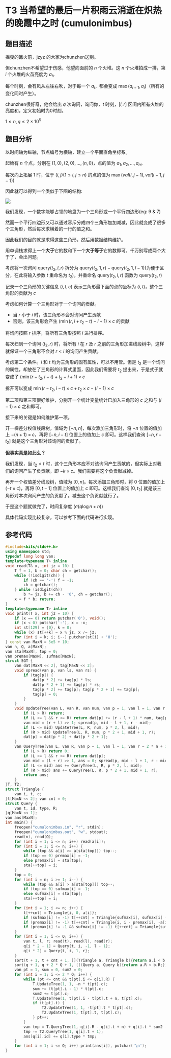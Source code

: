 # T3 当希望的最后一片积雨云消逝在炽热的晚霞中之时 (cumulonimbus)

## 题目描述

摇曳的篝火前，jzyz 的大家为chunzhen送别。

但chunzhen不希望过于伤感，他望向面前的 $n$ 个火堆。这 $n$ 个火堆拍成一排，第 $i$ 个火堆的火苗亮度为 $a_i$。

每个时刻，会有风从左往右吹，对于每一个 $a_i$，都会变成 $\max(a_{i - 1}, a_i)$（所有的变化同时产生）。

chunzhen很好奇，他会给出 $q$ 次询问，询问你，$t$ 时刻，$[l, r]$ 区间内所有火堆的亮度和，定义初始时为0时刻。

$1\leq n, q\leq 2\times 10^5$

## 题目分析

以时间轴为纵轴，节点编号为横轴，建立一个平面直角坐标系。

起始有 $n$ 个点，分别在 $(1, 0), (2, 0), ..., (n, 0)$，点的值为 $a_1, a_2, ..., a_n$。

每次向上拓展 $1$ 时，位于 $(i, j)(1\leq i, j\leq n)$ 的点的值为 $\max(val(i, j - 1), val(i - 1, j - 1))$

因此就可以得到一个类似于下图的结构:

![](https://lyindex.vercel.app/raw/LittleYang0531/image/master/blog/1.jpg)

我们发现，一个数字能够占领的地盘为一个三角形或一个平行四边形(eg: 9 & 7)

然而一个平行四边形又可以通过容斥分成四个三角形加加减减，因此就变成了很多个三角形，然后每次求横着的一行的值之和。

因此我们的目的就是求得这些三角形，然后用数据结构维护。

用单调栈求得上一个**大于**它的数和下一个**大于等于**它的数即可。千万别写成两个大于了，会出问题。

考虑将一次询问 $\text{query}(t_2, l, r)$ 拆分为 $\text{query}(t_2, 1, r) - \text{query}(t_2, 1, l - 1)$(为便于区分，在此将输入参数 $t$ 重命名为 $t_2$)，并重命名 $\text{query}(t_2, l, r)$ 函数为 $\text{query}(t_2, r)$

记录一个三角形的关键信息 $(i, t, c)$ 表示三角形最下面的点的坐标为 $(i, t)$，整个三角形的贡献为 $c$

考虑如何计算一个三角形对于一个询问的贡献。

- 当 $r$ 小于 $i$ 时，该三角形不会对询问产生贡献
- 否则，该三角形会产生 $(\min(r, i + t_2 - t) - i + 1) \times c$ 的贡献

将询问按照 $r$ 排序，将所有三角形按照 $i$ 进行排序。

每次扫到一个询问 $(t_2, r)$ 时，将所有 $i$ 在 $r$ 及 $r$ 之前的三角形加进线段树中，这样就保证一个三角形不会对 $r < i$ 的询问产生贡献。

考虑第二个条件。$i$ 和 $t$ 均为三角形的固有属性，可以不用管。但是 $t_2$ 是一个询问的属性，却放在了三角形的计算式里面，因此我们需要将 $t_2$ 提出来，于是式子就变成了 $(\min(r - t_2, i - t) + t_2 - i + 1)\times c$

拆开可以变成 $\min(r - t_2, i - t)\times c + t_2\times c - (i - 1)\times c$

第二项和第三项很好维护，分别开一个统计变量统计已加入三角形的 $c$ 之和与 $(i - 1)\times c$ 之和即可。

接下来的关键是如何维护第一项。

开一棵差分权值线段树，值域为 $[-n, n]$，每次添加三角形时，将 $-n$ 位置的值加上 $-(n + 1)\times c$，再将 $[-n, i - t]$ 位置上的值加上 $c$ 即可。这样我们查询 $[-n, r - t_2]$ 就是这个三角形对该询问的贡献了。

**但事实真是如此么？**

我们发现，当 $t_2 < t$ 时，这个三角形本应不对该询问产生贡献的，但实际上对我们的询问产生了负贡献，即 $-k\times c$。我们需要将这个负贡献减掉。

再开一个权值差分线段树，值域为 $[0, n]$。每次添加三角形时，将 $0$ 位置的值加上 $(-t\times c)$，再将 $[0, t - 1]$ 位置上的值加上 $c$ 即可。这样我们查询 $[0, t_2]$ 就是该三角形对本次询问产生的负贡献了。减去这个负贡献就行了。

于是这个题就做完了，时间复杂度 $(\mathcal{O}(q\log n + n))$

具体代码实现比较复杂，可以参考下面的代码进行实现。

## 参考代码

```cpp
#include<bits/stdc++.h>
using namespace std;
typedef long long van;
template<typename T> inline
void read(T& x, int jz = 10) {
    T f = 1, b = 0; char ch = getchar();
    while (!isdigit(ch)) {
        if (ch == '-') f = -1;
        ch = getchar();
    } while (isdigit(ch))
        b *= jz, b += ch - '0', ch = getchar();
    x = f * b; return;
}
template<typename T> inline
void print(T x, int jz = 10) {
    if (x == 0) return putchar('0'), void();
    if (x < 0) putchar('-'), x = -x;
    int st[129] = {0}, k = 0;
    while (x) st[++k] = x % jz, x /= jz;
    for (int i = k; i; i--) putchar(st[i] + '0');
} const van MaxN = 5e5 + 10;
van n, Q, a[MaxN];
van sta[MaxN], top = 0;
van premax[MaxN], sufmax[MaxN];
struct SGT {
    van dat[MaxN << 2], tag[MaxN << 2];
    void spread(van p, van ls, van rs) {
        if (tag[p]) {
            dat[p * 2] += tag[p] * ls;
            dat[p * 2 + 1] += tag[p] * rs;
            tag[p * 2] += tag[p]; tag[p * 2 + 1] += tag[p];
            tag[p] = 0;
        }
    }
    void UpdateTree(van L, van R, van num, van p = 1, van l = 1, van r = 2 * n + 10) {
        if (L > R) return;
        if (L <= l && r <= R) return dat[p] += (r - l + 1) * num, tag[p] += num, void();
        van mid = (r + l) >> 1; spread(p, mid - l + 1, r - mid);
        if (L <= mid) UpdateTree(L, R, num, p * 2, l, mid);
        if (R > mid) UpdateTree(L, R, num, p * 2 + 1, mid + 1, r);
        dat[p] = dat[p * 2] + dat[p * 2 + 1];
    }
    van QueryTree(van L, van R, van p = 1, van l = 1, van r = 2 * n + 10) {
        if (L > R) return 0;
        if (L <= l && r <= R) return dat[p];
        van mid = (l + r) >> 1, ans = 0; spread(p, mid - l + 1, r - mid);
        if (L <= mid) ans += QueryTree(L, R, p * 2, l, mid);
        if (R > mid) ans += QueryTree(L, R, p * 2 + 1, mid + 1, r);
        return ans;
    }
}T, T2;
struct Triangle {
    van i, t, c;
}t[MaxN << 2]; van cnt = 0;
struct Query {
    van t, id, type, R;
}q[MaxN << 1];
van ans[MaxN];
int main() {
    freopen("cumulonimbus.in", "r", stdin);
    freopen("cumulonimbus.out", "w", stdout);
    read(n), read(Q);
    for (int i = 1; i <= n; i++) read(a[i]);
    for (int i = 1; i <= n; i++) {
        while (top && a[i] >= a[sta[top]]) top--;
        if (top == 0) premax[i] = -1;
        else premax[i] = sta[top];
        sta[++top] = i;
    }
    top = 0;
    for (int i = n; i >= 1; i--) {
        while (top && a[i] > a[sta[top]]) top--;
        if (top == 0) sufmax[i] = -1;
        else sufmax[i] = sta[top];
        sta[++top] = i;
    }
    for (int i = 1; i <= n; i++) {
        t[++cnt] = Triangle{i, 0, a[i]};
        if (sufmax[i] != -1) t[++cnt] = Triangle{sufmax[i], sufmax[i] - i, -a[i]};
        if (premax[i] != -1) t[++cnt] = Triangle{i, i - premax[i], -a[i]};
        if (premax[i] != -1 && sufmax[i] != -1) t[++cnt] = Triangle{sufmax[i], sufmax[i] - premax[i], a[i]};
    }
    for (int i = 1; i <= Q; i++) {
        van t, l, r; read(t), read(l), read(r);
        q[i * 2 - 1] = Query{t, i, -1, l - 1};
        q[i * 2] = Query{t, i, 1, r};
    }
    sort(t + 1, t + cnt + 1, [](Triangle a, Triangle b){return a.i < b.i;});
    sort(q + 1, q + 2 * Q + 1, [](Query a, Query b){return a.R < b.R;});
    van pt = 1, sum = 0, sum2 = 0;
    for (int i = 1; i <= 2 * Q; i++) {
        while (pt <= cnt && t[pt].i <= q[i].R) {
            T.UpdateTree(1, 1, -n * t[pt].c); 
            sum += (t[pt].i - 1) * t[pt].c;
            sum2 += t[pt].c;
            T.UpdateTree(1, t[pt].i - t[pt].t + n, t[pt].c);
            if (t[pt].t) {
                T2.UpdateTree(1, 1, -t[pt].t * t[pt].c);
                T2.UpdateTree(1, t[pt].t, t[pt].c);
            } pt++;
        }
        van tmp = T.QueryTree(1, q[i].R - q[i].t + n) + q[i].t * sum2 - sum;
        tmp -= T2.QueryTree(1, q[i].t + 1); 
        ans[q[i].id] += q[i].type * tmp;
    }
    for (int i = 1; i <= Q; i++) print(ans[i]), putchar('\n');
}
```